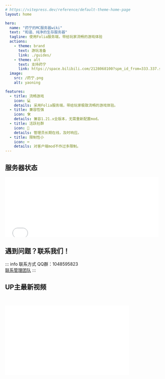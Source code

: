 ```yaml
---
# https://vitepress.dev/reference/default-theme-home-page
layout: home

hero:
  name: "药宁的MC服务器wiki"
  text: "和谐、纯净的生存服务器"
  tagline: 使用Folia服务端，带给玩家流畅的游戏体验
  actions:
    - theme: brand
      text: 游玩准备
      link: ./guides/
    - theme: alt
      text: 支持药宁
      link: https://space.bilibili.com/2128068100?spm_id_from=333.337.search-card.all.click
  image:
    src: /药宁.png
    alt: yaoning

features:
  - title: 流畅游戏
    icon: 💻
    details: 采用Folia服务端，带给玩家极致流畅的游戏体验。
  - title: 兼容性强
    icon: 🛠️
    details: 兼容1.21.x全版本，无需重新配置mod。
  - title: 活跃社群
    icon: 🔋
    details: 管理员长期在线，及时响应。
  - title: 限制性小
    icon: ⌨️
    details: 对客户端mod不作过多限制。
---
```


<!--## 图片展示

<el-carousel type="card" height="24vw" indicator-position="none">
  <el-carousel-item v-for="item, k in previewSrcList" :key="item">
    <el-image preview-teleported :preview-src-list="previewSrcList" :src="item" :initial-index="k" />
  </el-carousel-item>
</el-carousel> -->

## 服务器状态
<iframe frameborder="no" border="0" marginwidth="0" marginheight="0" width="500px" height="195px" scrolling=no src="//motdbe.blackbe.work/iframe.html?ip=sxsx.zyeidc.cn&port=32222&dark=false"></iframe>

## 遇到问题？联系我们！
::: info 联系方式
QQ群：1048595823<br>
[联系管理团队](https://yaoning-wiki.netlify.app/team/)
:::

## UP主最新视频
<iframe 
style="width:80%; height=600; aspect-ratio:16/9; margin-top: 2em;" 
src="//player.bilibili.com/player.html?isOutside=true&aid=114962718526010&bvid=BV1DVhgzGEme&cid=31454072304&p=1&autoplay=0" 
frameborder="0" 
scrolling="no"
allow="accelerometer; autoplay; clipboard-write; encrypted-media; gyroscope; picture-in-picture; web-share" 
allowfullscreen>
</iframe>

<script setup>
// import { ElCarousel, ElCarouselItem, ElImage, ElImageViewer } from 'element-plus';

//const previewSrcList = [
//  '/1.jpg',
//  '/2.jpg',
//  '/3.jpg',
//  '/4.jpg',
//  '/5.jpg',
//  '/6.jpg',
//];
</script>
<HomeUnderline />